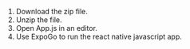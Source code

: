 1) Download the zip file.
2) Unzip the file.
3) Open App.js in an editor.
4) Use ExpoGo to run the react native javascript app.


